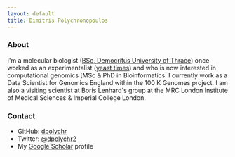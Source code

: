 ```yaml
---
layout: default
title: Dimitris Polychronopoulos
---
```


### About

I'm a molecular biologist ([BSc, Democritus University of Thrace](http://www.mbg.duth.gr/)) once worked as an experimentalist ([yeast times](https://www.ncbi.nlm.nih.gov/pubmed/19661920)) and who is now interested in computational genomics [MSc & PhD in Bioinformatics. 
I currently work as a Data Scientist for Genomics England within the 100 K Genomes project. I am also a visiting scientist at Boris Lenhard's group at the MRC London Institute of Medical Sciences & Imperial College London.

### Contact

- GitHub: [dpolychr](https://github.com/dpolychr)
- Twitter: [@dpolychr2](https://twitter.com/dpolychr2)
- My [Google Scholar](https://scholar.google.com/citations?user=LsI4gg0AAAAJ) profile





